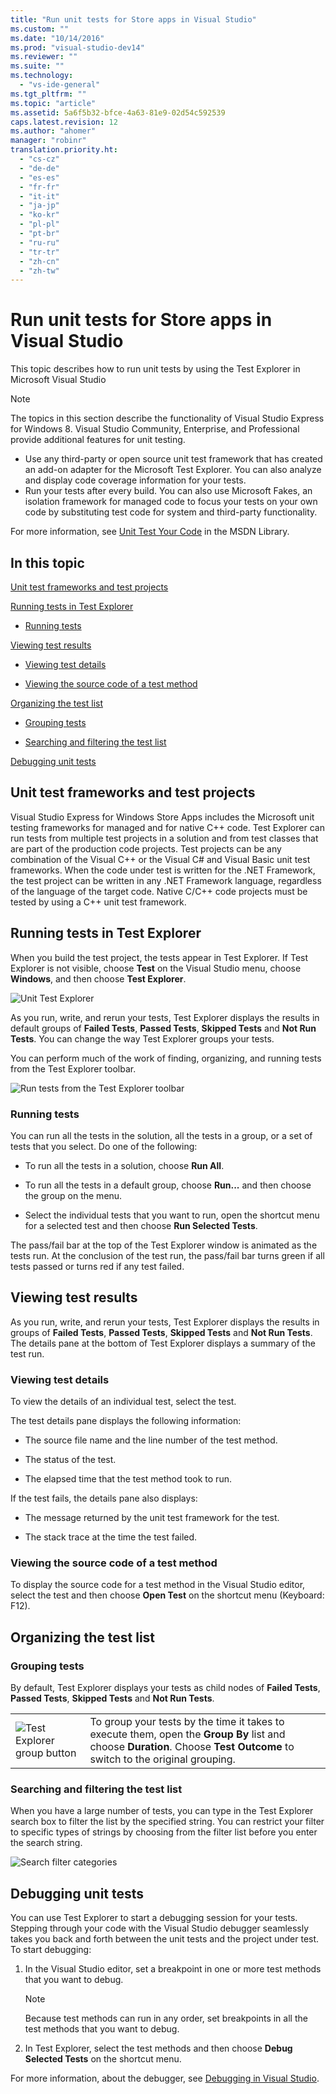 ```yaml
---
title: "Run unit tests for Store apps in Visual Studio"
ms.custom: ""
ms.date: "10/14/2016"
ms.prod: "visual-studio-dev14"
ms.reviewer: ""
ms.suite: ""
ms.technology: 
  - "vs-ide-general"
ms.tgt_pltfrm: ""
ms.topic: "article"
ms.assetid: 5a6f5b32-bfce-4a63-81e9-02d54c592539
caps.latest.revision: 12
ms.author: "ahomer"
manager: "robinr"
translation.priority.ht: 
  - "cs-cz"
  - "de-de"
  - "es-es"
  - "fr-fr"
  - "it-it"
  - "ja-jp"
  - "ko-kr"
  - "pl-pl"
  - "pt-br"
  - "ru-ru"
  - "tr-tr"
  - "zh-cn"
  - "zh-tw"
---
```

# Run unit tests for Store apps in Visual Studio
This topic describes how to run unit tests by using the Test Explorer in Microsoft Visual Studio  
  
> [!NOTE]
>  The topics in this section describe the functionality of Visual Studio Express for Windows 8. Visual Studio Community, Enterprise, and Professional provide additional features for unit testing.  
>   
>  -   Use any third-party or open source unit test framework that has created an add-on adapter for the Microsoft Test Explorer. You can also analyze and display code coverage information for your tests.  
> -   Run your tests after every build. You can also use Microsoft Fakes, an isolation framework for managed code to focus your tests on your own code by substituting test code for system and third-party functionality.  
>   
>  For more information, see [Unit Test Your Code](../codequality/unit-test-your-code.md) in the MSDN Library.  
  
##  <a name="BKMK_In_this_topic"></a> In this topic  
 [Unit test frameworks and test projects](#BKMK_Unit_test_frameworks_and_test_projects)  
  
 [Running tests in Test Explorer](#BKMK_Running_tests_in_Test_Explorer)  
  
-   [Running tests](#BKMK_Running_tests)  
  
 [Viewing test results](#BKMK_Viewing_test_results)  
  
-   [Viewing test details](#BKMK_Viewing_test_details)  
  
-   [Viewing the source code of a test method](#BKMK_Viewing_the_source_code_of_a_test_method)  
  
 [Organizing the test list](#BKMK_Organizing_the_test_list)  
  
-   [Grouping tests](#BKMK_Grouping_tests)  
  
-   [Searching and filtering the test list](#BKMK_Searching_and_filtering_the_test_list)  
  
 [Debugging unit tests](#BKMK_Debugging_unit_tests)  
  
##  <a name="BKMK_Unit_test_frameworks_and_test_projects"></a> Unit test frameworks and test projects  
 Visual Studio Express for Windows Store Apps includes the Microsoft unit testing frameworks for managed and for native C++ code. Test Explorer can run tests from multiple test projects in a solution and from test classes that are part of the production code projects. Test projects can be any combination of the Visual C++ or the Visual C# and Visual Basic unit test frameworks. When the code under test is written for the .NET Framework, the test project can be written in any .NET Framework language, regardless of the language of the target code. Native C/C++ code projects must be tested by using a C++ unit test framework.  
  
##  <a name="BKMK_Running_tests_in_Test_Explorer"></a> Running tests in Test Explorer  
 When you build the test project, the tests appear in Test Explorer. If Test Explorer is not visible, choose **Test** on the Visual Studio menu, choose **Windows**, and then choose **Test Explorer**.  
  
 ![Unit Test Explorer](../codequality/media/ute_failedpassednotrunsummary.png "UTE_FailedPassedNotRunSummary")  
  
 As you run, write, and rerun your tests, Test Explorer displays the results in default groups of **Failed Tests**, **Passed Tests**, **Skipped Tests** and **Not Run Tests**. You can change the way Test Explorer groups your tests.  
  
 You can perform much of the work of finding, organizing, and running tests from the Test Explorer toolbar.  
  
 ![Run tests from the Test Explorer toolbar](../codequality/media/ute_toolbar.png "UTE_ToolBar")  
  
###  <a name="BKMK_Running_tests"></a> Running tests  
 You can run all the tests in the solution, all the tests in a group, or a set of tests that you select. Do one of the following:  
  
-   To run all the tests in a solution, choose **Run All**.  
  
-   To run all the tests in a default group, choose **Run...** and then choose the group on the menu.  
  
-   Select the individual tests that you want to run, open the shortcut menu for a selected test and then choose **Run Selected Tests**.  
  
 The pass/fail bar at the top of the Test Explorer window is animated as the tests run. At the conclusion of the test run, the pass/fail bar turns green if all tests passed or turns red if any test failed.  
  
##  <a name="BKMK_Viewing_test_results"></a> Viewing test results  
 As you run, write, and rerun your tests, Test Explorer displays the results in groups of **Failed Tests**, **Passed Tests**, **Skipped Tests** and **Not Run Tests**. The details pane at the bottom of Test Explorer displays a summary of the test run.  
  
###  <a name="BKMK_Viewing_test_details"></a> Viewing test details  
 To view the details of an individual test, select the test.  
  
 The test details pane displays the following information:  
  
-   The source file name and the line number of the test method.  
  
-   The status of the test.  
  
-   The elapsed time that the test method took to run.  
  
 If the test fails, the details pane also displays:  
  
-   The message returned by the unit test framework for the test.  
  
-   The stack trace at the time the test failed.  
  
###  <a name="BKMK_Viewing_the_source_code_of_a_test_method"></a> Viewing the source code of a test method  
 To display the source code for a test method in the Visual Studio editor, select the test and then choose **Open Test** on the shortcut menu (Keyboard: F12).  
  
##  <a name="BKMK_Organizing_the_test_list"></a> Organizing the test list  
  
###  <a name="BKMK_Grouping_tests"></a> Grouping tests  
 By default, Test Explorer displays your tests as child nodes of **Failed Tests**, **Passed Tests**, **Skipped Tests** and **Not Run Tests**.  
  
|||  
|-|-|  
|![Test Explorer group button](../codequality/media/ute_groupby_btn.png "UTE_GroupBy_btn")|To group your tests by the time it takes to execute them, open the **Group By** list and choose **Duration**. Choose **Test Outcome** to switch to the original grouping.|  
  
###  <a name="BKMK_Searching_and_filtering_the_test_list"></a> Searching and filtering the test list  
 When you have a large number of tests, you can type in the Test Explorer search box to filter the list by the specified string. You can restrict your filter to specific types of strings by choosing from the filter list before you enter the search string.  
  
 ![Search filter categories](../codequality/media/ute_searchfilter.png "UTE_SearchFilter")  
  
##  <a name="BKMK_Debugging_unit_tests"></a> Debugging unit tests  
 You can use Test Explorer to start a debugging session for your tests. Stepping through your code with the Visual Studio debugger seamlessly takes you back and forth between the unit tests and the project under test. To start debugging:  
  
1.  In the Visual Studio editor, set a breakpoint in one or more test methods that you want to debug.  
  
    > [!NOTE]
    >  Because test methods can run in any order, set breakpoints in all the test methods that you want to debug.  
  
2.  In Test Explorer, select the test methods and then choose **Debug Selected Tests** on the shortcut menu.  
  
 For more information, about the debugger, see [Debugging in Visual Studio](../debugger/debugging-in-visual-studio.md).